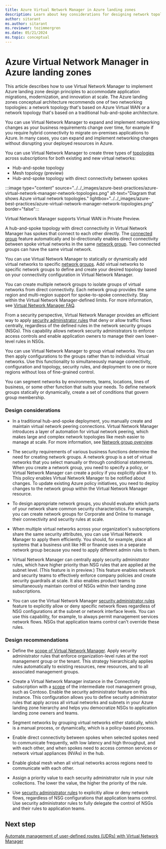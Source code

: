 ```yaml
---
title: Azure Virtual Network Manager in Azure landing zones
description: Learn about key considerations for designing network topologies in Azure with Azure Virtual Network Manager. 
author: sitarant
ms.author: sitarant
ms.reviewer: tozimmergren
ms.date: 05/21/2024
ms.topic: conceptual
---
```


# Azure Virtual Network Manager in Azure landing zones

This article describes how to use Virtual Network Manager to implement Azure landing zone design principles to accommodate application migrations, modernization, and innovation at scale. The Azure landing zones conceptual architecture recommends one of two networking topologies: a network topology that's based on Azure Virtual WAN or a network topology that's based on a traditional hub-and-spoke architecture.

You can use Virtual Network Manager to expand and implement networking changes as your business requirements change over time, for example if you require hybrid connectivity to migrate on-premises applications to Azure. In many cases, you can expand and implement networking changes without disrupting your deployed resources in Azure.  

You can use Virtual Network Manager to create three types of [topologies](/azure/virtual-network-manager/concept-connectivity-configuration) across subscriptions for both existing and new virtual networks:

- Hub-and-spoke topology
- Mesh topology (preview)
- Hub-and-spoke topology with direct connectivity between spokes

:::image type="content" source="../../_images/azure-best-practices/azure-virtual-network-manager-network-topologies.png" alt-text="Diagram that shows Azure virtual network topologies." lightbox="../../_images/azure-best-practices/azure-virtual-network-manager-network-topologies.png" border="false":::

Virtual Network Manager supports Virtual WAN in Private Preview.

A hub-and-spoke topology with direct connectivity in Virtual Network Manager has spokes that connect to each other directly. The [connected group](/azure/virtual-network-manager/concept-connectivity-configuration#connected-group) feature automatically and bi-directionally enables direct connectivity between spoke virtual networks in the same [network group](/azure/virtual-network-manager/concept-network-groups). Two connected groups can have the same virtual network.

You can use Virtual Network Manager to statically or dynamically add virtual networks to specific [network groups](/azure/virtual-network-manager/concept-network-groups). Add virtual networks to specific network groups to define and create your desired topology based on your connectivity configuration in Virtual Network Manager.

You can create multiple network groups to isolate groups of virtual networks from direct connectivity. Each network group provides the same region and multi-region support for spoke-to-spoke connectivity. Stay within the Virtual Network Manager-defined limits. For more information, see [Virtual Network Manager FAQ](/azure/virtual-network-manager/faq#limits).

From a security perspective, Virtual Network Manager provides an efficient way to apply [security administrator rules](/azure/virtual-network-manager/concept-security-admins) that deny or allow traffic flows centrally, regardless of the defined rules in the network security groups (NSGs). This capability allows network security administrators to enforce access controls and enable application owners to manage their own lower-level rules in NSGs.

You can use Virtual Network Manager to group virtual networks. You can then apply configurations to the groups rather than to individual virtual networks. Use this functionality to simultaneously manage connectivity, configuration and topology, security rules, and deployment to one or more regions without loss of fine-grained control.

You can segment networks by environments, teams, locations, lines of business, or some other function that suits your needs. To define network groups statically or dynamically, create a set of conditions that govern group membership.

### Design considerations

- In a traditional hub-and-spoke deployment, you manually create and maintain virtual network peering connections. Virtual Network Manager introduces a layer of automation for virtual network peering, which makes large and complex network topologies like mesh easier to manage at scale. For more information, see [Network group overview](/azure/virtual-network-manager/concept-network-groups).

- The security requirements of various business functions determine the need for creating network groups. A network group is a set of virtual networks that you select manually or through conditional statements. When you create a network group, you need to specify a policy, or Virtual Network Manager can create a policy if you explicitly allow it to. This policy enables Virtual Network Manager to be notified about changes. To update existing Azure policy initiatives, you need to deploy changes to the network group within the Virtual Network Manager resource.

- To design appropriate network groups, you should evaluate which parts of your network share common security characteristics. For example, you can create network groups for Corporate and Online to manage their connectivity and security rules at scale.

- When multiple virtual networks across your organization's subscriptions share the same security attributes, you can use Virtual Network Manager to apply them efficiently. You should, for example, place all systems that a business unit like HR or finance uses in a separate network group because you need to apply different admin rules to them.

- Virtual Network Manager can centrally apply security administrator rules, which have higher priority than NSG rules that are applied at the subnet level. (This feature is in preview.) This feature enables network and security teams to effectively enforce company policies and create security guardrails at scale. It also enables product teams to simultaneously maintain control of NSGs within their landing zone subscriptions.

- You can use the Virtual Network Manager [security administrator rules](/azure/virtual-network-manager/concept-security-admins) feature to explicitly allow or deny specific network flows regardless of NSG configurations at the subnet or network interface levels. You can use this capability, for example, to always permit management services network flows. NSGs that application teams control can't override these rules.

### Design recommendations

- Define the [scope of Virtual Network Manager](/azure/virtual-network-manager/concept-network-manager-scope). Apply security administrator rules that enforce organization-level rules at the root management group or the tenant. This strategy hierarchically applies rules automatically to existing resources, new resources, and to all associated management groups.

- Create a Virtual Network Manager instance in the Connectivity subscription with a [scope](/azure/virtual-network-manager/concept-network-manager-scope) of the intermediate root management group, such as Contoso. Enable the security administrator feature on this instance. This configuration allows you to define security administrator rules that apply across all virtual networks and subnets in your Azure landing zone hierarchy and helps you democratize NSGs to application landing zone owners and teams.

- Segment networks by grouping virtual networks either statically, which is a manual process, or dynamically, which is a policy-based process.

- Enable direct connectivity between spokes when selected spokes need to communicate frequently, with low latency and high throughput, and with each other, and when spokes need to access common services or network virtual appliances (NVAs) in the hub.

- Enable global mesh when all virtual networks across regions need to communicate with each other.  

- Assign a priority value to each security administrator rule in your rule collections. The lower the value, the higher the priority of the rule.

- Use [security administrator rules](/azure/virtual-network-manager/concept-security-admins) to explicitly allow or deny network flows, regardless of NSG configurations that application teams control. Use security administrator rules to fully delegate the control of NSGs and their rules to application teams.

## Next step

[Automate management of user-defined routes (UDRs) with Virtual Network Manager](/azure/virtual-network-manager/concept-user-defined-route)
